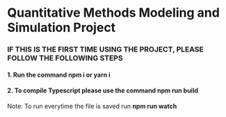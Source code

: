 # Quantitative Methods Modeling and Simulation Project

### IF THIS IS THE FIRST TIME USING THE PROJECT, PLEASE FOLLOW THE FOLLOWING STEPS
#### 1. Run the command **npm i** or **yarn i**
#### 2. To compile Typescript please use the command **npm run build**
Note: To run everytime the file is saved run **npm run watch**
